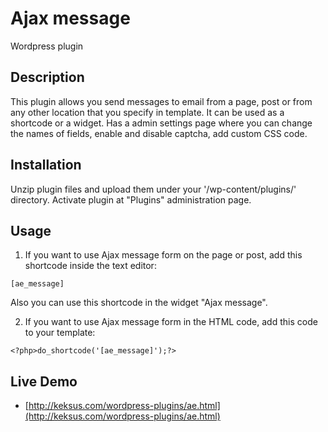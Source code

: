 # Ajax message
Wordpress plugin
## Description 

This plugin allows you send messages to email from a page, post or from any other location that you specify in template. It can be used as a shortcode or a widget. 
Has a admin settings page where you can change the names of fields, enable and disable captcha, add custom CSS code. 

## Installation 

Unzip plugin files and upload them under your '/wp-content/plugins/' directory.
Activate plugin at "Plugins" administration page.

## Usage

1. If you want to use Ajax message form on the page or post, add this shortcode inside the text editor:
```
[ae_message]
```
Also you can use this shortcode in the widget "Ajax message".

2. If you want to use Ajax message form in the HTML code, add this code to your template:
```
<?php>do_shortcode('[ae_message]');?>
```
## Live Demo

* [http://keksus.com/wordpress-plugins/ae.html](http://keksus.com/wordpress-plugins/ae.html)

